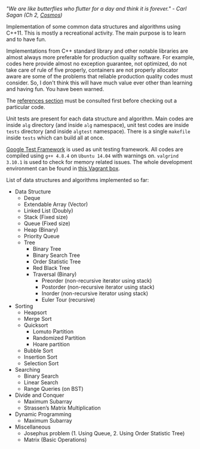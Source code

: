 *"We are like butterflies who flutter for a day and think it is forever." - Carl Sagan (Ch 2, [Cosmos](https://www.amazon.com/Cosmos-Carl-Sagan/dp/0375508325))*

Implementation of some common data structures and algorithms using C++11. This is mostly a recreational activity. The main purpose is to learn and to have fun.

Implementations from C++ standard library and other notable libraries are almost always more preferable for production quality software. For example, codes here provide almost no exception guarantee, not optimized, do not take care of rule of five properly, containers are not properly allocator aware are some of the problems that reliable production quality codes must consider. So, I don't think this will have much value ever other than learning and having fun. You have been warned.

The [references section](https://github.com/taskinoor/algorithms/blob/master/REFERENCES.md) must be consulted first before checking out a particular code.

Unit tests are present for each data structure and algorithm. Main codes are inside `alg` directory (and inside `alg` namespace), unit test codes are inside `tests` directory (and inside `algtest` namespace). There is a single `makefile` inside `tests` which can build all at once.

[Google Test Framework](https://github.com/google/googletest) is used as unit testing framework. All codes are compiled using `g++ 4.8.4` on `Ubuntu 14.04` with warnings on. `valgrind 3.10.1` is used to check for memory related issues. The whole development environment can be found in [this Vagrant box](https://github.com/taskinoor/dev-box).

List of data structures and algorithms implemented so far:

* Data Structure
	* Deque
	* Extendable Array (Vector)
	* Linked List (Doubly)
	* Stack (Fixed size)
	* Queue (Fixed size)
	* Heap (Binary)
	* Priority Queue
	* Tree
		* Binary Tree
		* Binary Search Tree
		* Order Statistic Tree
		* Red Black Tree
		* Traversal (Binary)
			* Preorder (non-recursive iterator using stack)
			* Postorder (non-recursive iterator using stack)
			* Inorder (non-recursive iterator using stack)
			* Euler Tour (recursive)
* Sorting
	* Heapsort
	* Merge Sort
	* Quicksort
		* Lomuto Partition
		* Randomized Partition
		* Hoare partition
	* Bubble Sort
	* Insertion Sort
	* Selection Sort
* Searching
	* Binary Search
	* Linear Search
	* Range Queries (on BST)
* Divide and Conquer
	* Maximum Subarray
	* Strassen’s Matrix Multiplication
* Dynamic Programming
	* Maximum Subarray
* Miscellaneous
	* Josephus problem (1. Using Queue, 2. Using Order Statistic Tree)
	* Matrix (Basic Operations)
